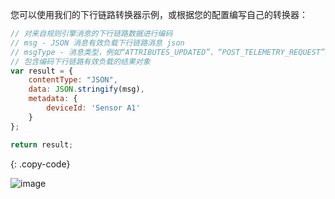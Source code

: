您可以使用我们的下行链路转换器示例，或根据您的配置编写自己的转换器：

```javascript
// 对来自规则引擎消息的下行链路数据进行编码
// msg - JSON 消息有效负载下行链路消息 json
// msgType - 消息类型，例如“ATTRIBUTES_UPDATED”、“POST_TELEMETRY_REQUEST”等。
// 包含编码下行链路有效负载的结果对象
var result = {
    contentType: "JSON",
    data: JSON.stringify(msg),
    metadata: {
        deviceId: 'Sensor A1'
    }
};

return result;
```
{: .copy-code}

![image](/images/user-guide/integrations/azure-service-bus/azure-service-bus-integration-create-downlink-converter-tbel-1-pe.png)